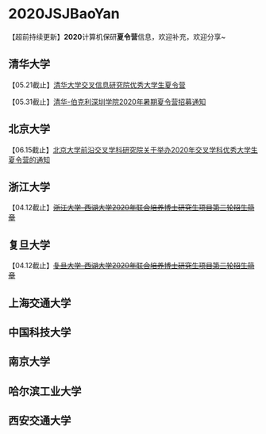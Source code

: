 # 2020JSJBaoYan
【超前持续更新】**2020**计算机保研**夏令营**信息，欢迎补充，欢迎分享~
## 清华大学
【05.21截止】[清华大学交叉信息研究院优秀大学生夏令营](https://admission.iiis.tsinghua.edu.cn/2020/appinfo.php)

【05.31截止】[清华-伯克利深圳学院2020年暑期夏令营招募通知](https://www.tbsi.edu.cn/index.php?s=/cms/index/detail/id/1398.html)
## 北京大学
【06.15截止】[北京大学前沿交叉学科研究院关于举办2020年交叉学科优秀大学生夏令营的通知](http://www.aais.pku.edu.cn/tongzhi/shownews.php?lang=cn&id=976)
## 浙江大学
【04.12截止】[~~浙江大学-西湖大学2020年联合培养博士研究生项目第三轮招生简章~~](https://www.westlake.edu.cn/info/1059/4488.htm)
## 复旦大学
【04.12截止】[~~复旦大学-西湖大学2020年联合培养博士研究生项目第三轮招生简章~~](https://www.westlake.edu.cn/info/1059/4487.htm)
## 上海交通大学
## 中国科技大学
## 南京大学
## 哈尔滨工业大学
## 西安交通大学
